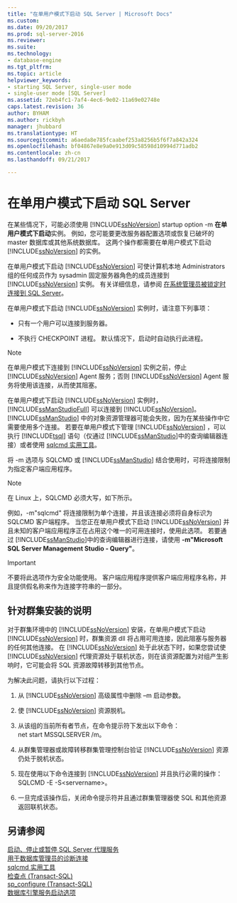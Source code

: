```yaml
---
title: "在单用户模式下启动 SQL Server | Microsoft Docs"
ms.custom: 
ms.date: 09/20/2017
ms.prod: sql-server-2016
ms.reviewer: 
ms.suite: 
ms.technology:
- database-engine
ms.tgt_pltfrm: 
ms.topic: article
helpviewer_keywords:
- starting SQL Server, single-user mode
- single-user mode [SQL Server]
ms.assetid: 72eb4fc1-7af4-4ec6-9e02-11a69e02748e
caps.latest.revision: 36
author: BYHAM
ms.author: rickbyh
manager: jhubbard
ms.translationtype: HT
ms.sourcegitcommit: a6aeda8e785fcaabef253a8256b5f6f7a842a324
ms.openlocfilehash: bf04867e8e9a0e913d09c58598d10994d771adb2
ms.contentlocale: zh-cn
ms.lasthandoff: 09/21/2017

---
```

# <a name="start-sql-server-in-single-user-mode"></a>在单用户模式下启动 SQL Server
  在某些情况下，可能必须使用 [!INCLUDE[ssNoVersion](../../includes/ssnoversion-md.md)] startup option -m **在单用户模式下启动**实例。 例如，您可能要更改服务器配置选项或恢复已破坏的 master 数据库或其他系统数据库。 这两个操作都需要在单用户模式下启动 [!INCLUDE[ssNoVersion](../../includes/ssnoversion-md.md)] 的实例。  
  
 在单用户模式下启动 [!INCLUDE[ssNoVersion](../../includes/ssnoversion-md.md)] 可使计算机本地 Administrators 组的任何成员作为 sysadmin 固定服务器角色的成员连接到 [!INCLUDE[ssNoVersion](../../includes/ssnoversion-md.md)] 实例。 有关详细信息，请参阅 [在系统管理员被锁定时连接到 SQL Server](../../database-engine/configure-windows/connect-to-sql-server-when-system-administrators-are-locked-out.md)。  
  
 在单用户模式下启动 [!INCLUDE[ssNoVersion](../../includes/ssnoversion-md.md)] 实例时，请注意下列事项：  
  
-   只有一个用户可以连接到服务器。  
  
-   不执行 CHECKPOINT 进程。 默认情况下，启动时自动执行此进程。  
  
> [!NOTE]  
>  在单用户模式下连接到 [!INCLUDE[ssNoVersion](../../includes/ssnoversion-md.md)] 实例之前，停止 [!INCLUDE[ssNoVersion](../../includes/ssnoversion-md.md)] Agent 服务；否则 [!INCLUDE[ssNoVersion](../../includes/ssnoversion-md.md)] Agent 服务将使用该连接，从而使其阻塞。  
  
在单用户模式下启动 [!INCLUDE[ssNoVersion](../../includes/ssnoversion-md.md)] 实例时， [!INCLUDE[ssManStudioFull](../../includes/ssmanstudiofull-md.md)] 可以连接到 [!INCLUDE[ssNoVersion](../../includes/ssnoversion-md.md)]。 [!INCLUDE[ssManStudio](../../includes/ssmanstudio-md.md)] 中的对象资源管理器可能会失败，因为在某些操作中它需要使用多个连接。 若要在单用户模式下管理 [!INCLUDE[ssNoVersion](../../includes/ssnoversion-md.md)] ，可以执行 [!INCLUDE[tsql](../../includes/tsql-md.md)] 语句（仅通过 [!INCLUDE[ssManStudio](../../includes/ssmanstudio-md.md)]中的查询编辑器连接）或者使用 [sqlcmd 实用工具](../../tools/sqlcmd-utility.md)。  
  
将 -m 选项与 SQLCMD 或 [!INCLUDE[ssManStudio](../../includes/ssmanstudio-md.md)] 结合使用时，可将连接限制为指定客户端应用程序。 

> [!NOTE]
> 在 Linux 上，SQLCMD 必须大写，如下所示。

例如，-m"sqlcmd" 将连接限制为单个连接，并且该连接必须将自身标识为 SQLCMD 客户端程序。 当您正在单用户模式下启动 [!INCLUDE[ssNoVersion](../../includes/ssnoversion-md.md)] 并且未知的客户端应用程序正在占用这个唯一的可用连接时，使用此选项。 若要通过 [!INCLUDE[ssManStudio](../../includes/ssmanstudio-md.md)]中的查询编辑器进行连接，请使用 **-m"Microsoft SQL Server Management Studio - Query"**。  
  
> [!IMPORTANT]  
>  不要将此选项作为安全功能使用。 客户端应用程序提供客户端应用程序名称，并且提供假名称来作为连接字符串的一部分。  
  
## <a name="note-for-clustered-installations"></a>针对群集安装的说明  
 对于群集环境中的 [!INCLUDE[ssNoVersion](../../includes/ssnoversion-md.md)] 安装，在单用户模式下启动 [!INCLUDE[ssNoVersion](../../includes/ssnoversion-md.md)] 时，群集资源 dll 将占用可用连接，因此阻塞与服务器的任何其他连接。 在 [!INCLUDE[ssNoVersion](../../includes/ssnoversion-md.md)] 处于此状态下时，如果您尝试使 [!INCLUDE[ssNoVersion](../../includes/ssnoversion-md.md)] 代理资源处于联机状态，则在该资源配置为对组产生影响时，它可能会将 SQL 资源故障转移到其他节点。  
  
 为解决此问题，请执行以下过程：  
  
1.  从 [!INCLUDE[ssNoVersion](../../includes/ssnoversion-md.md)] 高级属性中删除 –m 启动参数。  
  
2.  使 [!INCLUDE[ssNoVersion](../../includes/ssnoversion-md.md)] 资源脱机。  
  
3.  从该组的当前所有者节点，在命令提示符下发出以下命令：  
    net start MSSQLSERVER /m。  
  
4.  从群集管理器或故障转移群集管理控制台验证 [!INCLUDE[ssNoVersion](../../includes/ssnoversion-md.md)] 资源仍处于脱机状态。  
  
5.  现在使用以下命令连接到 [!INCLUDE[ssNoVersion](../../includes/ssnoversion-md.md)] 并且执行必需的操作：SQLCMD -E -S\<servername>。  
  
6.  一旦完成该操作后，关闭命令提示符并且通过群集管理器使 SQL 和其他资源返回联机状态。  
  
## <a name="see-also"></a>另请参阅  
 [启动、停止或暂停 SQL Server 代理服务](http://msdn.microsoft.com/library/c95a9759-dd30-4ab6-9ab0-087bb3bfb97c)   
 [用于数据库管理员的诊断连接](../../database-engine/configure-windows/diagnostic-connection-for-database-administrators.md)   
 [sqlcmd 实用工具](../../tools/sqlcmd-utility.md)   
 [检查点 (Transact-SQL)](../../t-sql/language-elements/checkpoint-transact-sql.md)   
 [sp_configure &#40;Transact-SQL&#41;](../../relational-databases/system-stored-procedures/sp-configure-transact-sql.md)   
 [数据库引擎服务启动选项](../../database-engine/configure-windows/database-engine-service-startup-options.md)  
  
  

